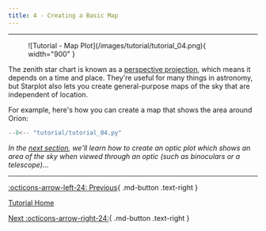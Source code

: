 ```yaml
---
title: 4 - Creating a Basic Map
---
```


---

<figure markdown="span">
  ![Tutorial - Map Plot](/images/tutorial/tutorial_04.png){ width="900" }
</figure>

The zenith star chart is known as a [perspective projection](https://en.wikipedia.org/wiki/Perspective_(graphical)), which means it depends on a time and place. They're useful for many things in astronomy, but Starplot also lets you create general-purpose maps of the sky that are independent of location.

For example, here's how you can create a map that shows the area around Orion:

```python linenums="1"
--8<-- "tutorial/tutorial_04.py"
```


*In the [next section](05.md), we'll learn how to create an optic plot which shows an area of the sky when viewed through an optic (such as binoculars or a telescope)...*

---
<div class="flex-space-between" markdown>

[:octicons-arrow-left-24: Previous](03.md){ .md-button .text-right }

[Tutorial Home](/tutorial)

[Next :octicons-arrow-right-24:](05.md){ .md-button .text-right }

</div>
